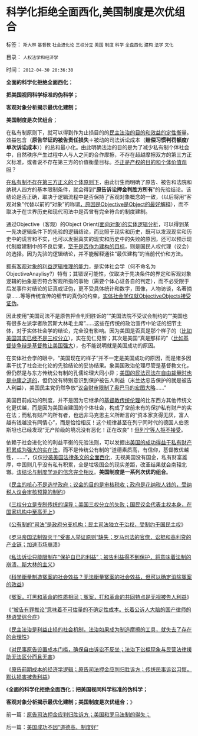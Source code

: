 # 科学化拒绝全面西化,美国制度是次优组合

标签： `斯大林` `基督教` `社会进化论` `三权分立` `美国` `制度` `科学` `全盘西化` `建构` `法学` `文化` 

目录： `人权法学和经济学`

时间： `2012-04-30 20:36:30`

**全面的科学化拒绝全面西化**；

**把美国视同科学标准的伪科学；**

**客观对象分析揭示最优化建制；**

**美国制度是次优组合**；

在私有制原则下，就可以得到作为止损目的的[民主法治的目的和效益的定性衡](http://blog.sina.com.cn/s/blog_5563a64d0102e1ed.html)量。效益包含（**原告举证的被告责任损失**＋被动的司法诉讼成本（**赔偿习惯判罚额度/单次诉讼成本**））的总和最小化。由此明确法治的目的是为了减少私有制个体社会中，自然秩序产生过程中人与人之间的合作摩擦，不存在超越摩擦双方的第三方正义标准，或者说不存在第三方的价值衡量目标。[不正是产权的目的和个体价值观吗](../../../2010/12/22/私有制有无比的优越性;人与人的差异推动社会前进；.md)？

[在私有制不存在第三方正义的个体原则下](../../../2011/7/3/市场经济中，政府的天职是“不作为”.md)，由此衍生而明确了原告、被告和法院和纳税人四方的基本限制条件，就会得到“**原告诉讼押金判胜方所有**”的先验结论。该结论是否正确，取决于逻辑流程中是否保持了客观对象概念的一致，（以后将用“客观对象”代替以前的“对象”的称谓[，原因是Objective是Object的最好解释](../../../2012/3/14/天无二日的科学和哲学信仰的“整体性”.md)），而不取决于在世界历史和现代司法中是否曾有完全符合的制度建制。

通过Objective（客观）的Object Orient[(面向对象)的实体逻辑分析](../../../2009/5/4/使用Aorasms的角色分析社会经济流程.md)，可以得到某一先决逻辑条件下的先验的逻辑结论，而比照于现实和历史，既可以发现现实和历史中的谎言和不实，也可以发掘真实的现实和历史中的失败的原因，还可以预示现代制度建制中的不良后果，[至于是否作为建构的目标](../../../2011/11/2/传染性BUG型精神病.md)，则是国民人权代理（议会）的选择。因为先验的逻辑结论，并不能解释通往“最优建构”的当前代价和方法。

[拥有客观对象的利益逻辑推理的能力](../../../2011/2/1/传统知识分子没有勇气面对现实和逻辑的启蒙.md)，是实体社会学（何不命名为ObjectiveAnaylisy?）特有；其错误可能性，仅取决于先决条件的界定和客观对象逻辑的抽象是否符合客观所指的事物（需要个体心证各自的判定），而不必受限于后发事件对结论的证真或证伪，更不受具体统计和数字，图像，人物访谈，名著摘录……等等传统宣传的细节的真伪的约束。[实体社会学仅就ObjectiveObjects接受证伪](../../../2010/9/30/波普尔证伪，逻辑残缺人士的自闭长城.md)。

因此使用“美国司法不是原告押金判归胜诉的”“美国法院不受议会制约的”“美国也有很多左派学者欣赏斯大林毛主席”……这些在传统的政治宣传中论证的细节主体，对于实体社会学的结论，完全没有影响。因为美国是否真是那个样子的（[比如美国其实已经不是三权分立](../../../2012/4/26/三权分立是专制传统的误导，美国实践的失败.md)），实在见仁见智；其次是美国“真是那样的”（[比如基督徒争辩是基督教让美国强大](../../../2010/3/16/基督教并非民主必要前提，也无必然关系.md)），也不能说明就是美国成功的原因。

在实体社会学的眼中，“美国现在的样子”并不一定是美国成功的原因，而是诸多因素干扰了社会进化论的先验结论的妥协结果。象美国政治伦理尽管是基督教文化，但仍然是与东方传统公有制的孔儒论理大同小异；[美国的民法司法在自由裁量时也是中庸之道的](../../../2011/10/22/罗马法衡平的中庸之道的“向弱者倾斜”的传统恶法.md)，但仍没有特别意识到保护被告人利益（米兰达忠告保护的就是被告人利益），美国民主党仍然争放“[议会财审限制了奥巴马的宏图大略](../../../2012/4/26/民主不是为了选举政府，议会的目的是审核税收.md)……”

美国目前成功的制度，并不是因为它继承的[基督教传统伦理](../../../2012/2/24/为什么西方很多人认同马克思主义.md)的比东西方其他传统文化更优越，而是因为美国自建国的个体社会，构成了空前未有的保护私有财产的实在法；而私有财产的所有者，也远非马克思主义所断言的“资本家贪得无厌，富人越有钱越没有同情心”，而是恰恰相反！这个规律甚至在列宁同时代的德国人伯恩斯坦也已经发现“无产阶级的境况没有恶化！正在改良”！[但列宁等人拒不接受](../../../2012/4/17/沙皇俄国的改革折腾了50年.md)。

依赖于社会进化论的利益平衡的先验法则，可以发掘出[美国的成功得益于私有财产积累成为强大的实在法](../../../2012/4/27/法权与治权的不同概念和“司法独立”.md)，而不是传统公有制的“道德素质高，有信仰，基督教优越性，……”，仅仅[抄袭美国法律条文的全面西化](../../../2011/7/18/明确美式民主优越性，否定“全面西化”.md)，无视美国没有国企，私有财富雄厚，中国则几乎没有私有积累，全是垃圾国企的现实差距，改革结果就会南辕北辙。[该结论与制度学派的信念完全相反](../../../2010/12/22/科斯是个糊涂虫和马克思主义的新制度学派.md)。**美国制度是一系列次优的组合**。

《[民主的核心不是选举政府；议会的目的是审核税收；政府是花纳税人钱的，受纳税人议会审核预算的制约](../../../2012/4/26/民主不是为了选举政府，议会的目的是审核税收.md)》

《[三权分立是专制传统的误导；美国三权分立的失败；国民议会代表主权本身，在国家机构中至高无上](../../../2012/4/26/三权分立是专制传统的误导，美国实践的失败.md)》

《[公有制的“司法”是政府分支机构；民主司法独立于治权，受制约于国民主权](../../../2012/4/27/法权与治权的不同概念和“司法独立”.md)》

《[罗马帝国法制毁灭于“受害人举证原则”缺失；罗马司法的官僚，讼棍和高利贷的产业链；加速市场崩溃](../../../2012/4/27/罗马法制的缺陷和帝国的毁灭！.md)》

《[私法诉讼只能限制在“保护自已的利益”；被告利益得不到保护，将意味着法制的崩溃，斯大林的主义](http://darthvad.blog.163.com/blog/static/53399470201232981731569/)》

《[科学衡量制造冤案的社会效益？无法衡量冤案的社会效益，但可以确定消除冤案的效益](../../../2012/4/28/科学地衡量制造冤案的社会效益.md)》

《[冤案，打黑和革命的性质相同；冤案，打和革命的共同特点是无视被告人利益](../../../2012/4/28/文革和斯大林主义中的被告人利益.md)》

《[“被告有罪推论”意味着不可估量的不确定性成本。长着公诉人大脑的国产律师的林语堂综合症](../../../2012/4/28/无视被告利益的“法治”，长着公诉人大脑的“律师”.md)》

《[民主法治是利益止损的社会机制，法治如果成为制造摩擦的工具，就失去了存在的合理性](../../../2012/4/29/法治是利益止损的自治机制，讼棍不是有益的社会现象.md)》

《[对民事原告设置成本门槛，确保自由诉讼不反坐；法治下讼棍现象与民营法律援助无法区分而且无害](../../../2012/4/29/讼棍现象有害但必须合法，以确保自由诉讼.md)》

《[原告前期成本的经济学逻辑；原告司法押金应判归胜诉方；传统民事诉讼习惯，默认损害被告利益](../../../2012/4/29/原告司法押金应判归胜诉方；美国和罗马法制的得失；.md)》

《**全面的科学化拒绝全面西化**；**把美国视同科学标准的伪科学；**

**客观对象分析揭示最优化建制；美国制度是次优组合**；》



前一篇：[原告司法押金应判归胜诉方；美国和罗马法制的得失；](../../../2012/4/29/原告司法押金应判归胜诉方；美国和罗马法制的得失；.md)

后一篇：[美国成功不因“道德高，制度好”](../../../2012/4/30/美国成功不因“道德高，制度好”.md)